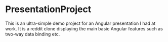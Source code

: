 # PresentationProject

This is an ultra-simple demo project for an Angular presentation I had at work. It is a reddit clone displaying the main basic Angular features such as two-way data binding etc.
